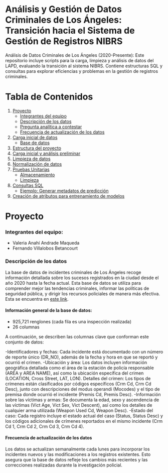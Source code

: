 # Análisis y Gestión de Datos Criminales de Los Ángeles: Transición hacia el Sistema de Gestión de Registros NIBRS
Análisis de Datos Criminales de Los Ángeles (2020-Presente): Este repositorio incluye scripts para la carga, limpieza y análisis de datos del LAPD, evaluando la transición al sistema NIBRS. Contiene estructuras SQL y consultas para explorar eficiencias y problemas en la gestión de registros criminales.

# Tabla de Contenidos
1. [Proyecto](#proyecto)
   - [Integrantes del equipo](#integrantes-del-equipo)
   - [Descripción de los datos](#descripción-de-los-datos)
   - [Pregunta analítica a contestar](#pregunta-analítica-a-contestar)
   - [Frecuencia de actualización de los datos](#frecuencia-de-actualización-de-los-datos)
2. [Carga inicial de datos](#configuración)
   - [Base de datos](#base-de-datos)
3. [Estructura del proyecto](#estructura-del-proyecto)
4. [Carga inicial y análisis preliminar](#levantamiento-del-producto-de-datos)
5. [Limpieza de datos](#levantamiento-de-api)
6. [Normalización de datos](#levantamiento-de-dashboard-de-monitoreo)
7. [Pruebas Unitarias](#levantamiento-de-dashboard-de-monitoreo)
   - [Almacenamiento](#integrantes-del-equipo)
   - [Limpieza](#descripción-de-los-datos)
9. [Consultas SQL](#orquestación)
   - [Ejemplo: Generar metadatos de predicción](#ejemplo-generar-metadatos-de-predicción)
10. [Creación de atributos para entrenamiento de modelos](#pruebas-unitarias)

# Proyecto    
### Integrantes del equipo:
- Valeria Anahí Andrade Maqueda
- Fernando Villalobos Betancourt
  
### Descripción de los datos
La base de datos de incidentes criminales de Los Ángeles recoge información detallada sobre los sucesos registrados en la ciudad desde el año 2020 hasta la fecha actual. Esta base de datos se utiliza para comprender mejor las tendencias criminales, informar las políticas de seguridad pública, y dirigir los recursos policiales de manera más efectiva. Esta se encuentra en [este link](https://catalog.data.gov/dataset/crime-data-from-2020-to-present).

#### Información general de la base de datos:
- 925,721 renglones (cada fila es una inspección realizada)
- 26 columnas

A continuación, se describen las columnas clave que conforman este conjunto de datos:

-Identificadores y fechas: Cada incidente está documentado con un número de reporte único (DR_NO), además de la fecha y hora en que se reportó y ocurrió el crimen.
-Ubicación y área: Los datos incluyen información geográfica detallada como el área de la estación de policía responsable (AREA y AREA NAME), así como la ubicación específica del crimen (LOCATION, Cross Street, LAT, LON).
Detalles del crimen: Los tipos de crímenes están clasificados por códigos específicos (Crm Cd, Crm Cd Desc), junto con descripciones del modus operandi (Mocodes) y el tipo de premisa donde ocurrió el incidente (Premis Cd, Premis Desc).
-Información sobre las víctimas y armas: Se documenta la edad, sexo y ascendencia de las víctimas (Vict Age, Vict Sex, Vict Descent), así como los detalles de cualquier arma utilizada (Weapon Used Cd, Weapon Desc).
-Estado del caso: Cada registro incluye el estado actual del caso (Status, Status Desc) y los códigos adicionales de crímenes reportados en el mismo incidente (Crm Cd 1, Crm Cd 2, Crm Cd 3, Crm Cd 4).

#### Frecuencia de actualización de los datos
Los datos se actualizan semanalmente cada lunes para incorporar los incidentes nuevos y las modificaciones a los registros existentes. Esto asegura que la base de datos refleje los cambios más recientes y las correcciones realizadas durante la investigación policial.
